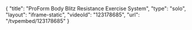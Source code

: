 {
    "title": "ProForm Body Blitz Resistance Exercise System",
    "type": "solo",
    "layout": "iframe-static",
    "videoId": "123178685",
    "url": "\/tvpembed\/123178685"
}